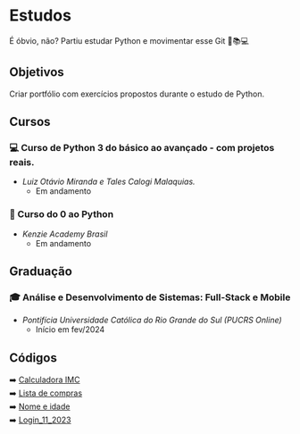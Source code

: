 # Estudos 
É óbvio, não? Partiu estudar Python e movimentar esse Git 🐍📚💻  

## Objetivos
Criar portfólio com exercícios propostos durante o estudo de Python.

## Cursos
### 💻 Curso de Python 3 do básico ao avançado - com projetos reais.<br>
- _Luiz Otávio Miranda e Tales Calogi Malaquias._ 
  - Em andamento 


### 🐍 Curso do 0 ao Python<br>
- _Kenzie Academy Brasil_
  - Em andamento

## Graduação
### 🎓 Análise e Desenvolvimento de Sistemas: Full-Stack e Mobile<br>
- _Pontifícia Universidade Católica do Rio Grande do Sul (PUCRS Online)_ 
  - Início em fev/2024 </div>


## Códigos
➡️ [Calculadora IMC](https://github.com/arthurzkrause/estudos/blob/main/exercicios/calculadora_imc_10_2023/codigo.py)<br>
➡️ [Lista de compras](https://github.com/arthurzkrause/estudos/blob/main/exercicios/lista_de_compras_11_2023/codigo.py)<br>
➡️ [Nome e idade](https://github.com/arthurzkrause/estudos/blob/main/exercicios/print_nome_idade_10_2023/codigo.py)<br>
➡️ [Login_11_2023](https://github.com/arthurzkrause/estudos/blob/main/exercicios/Login_11_2023/codigo.py)<br>